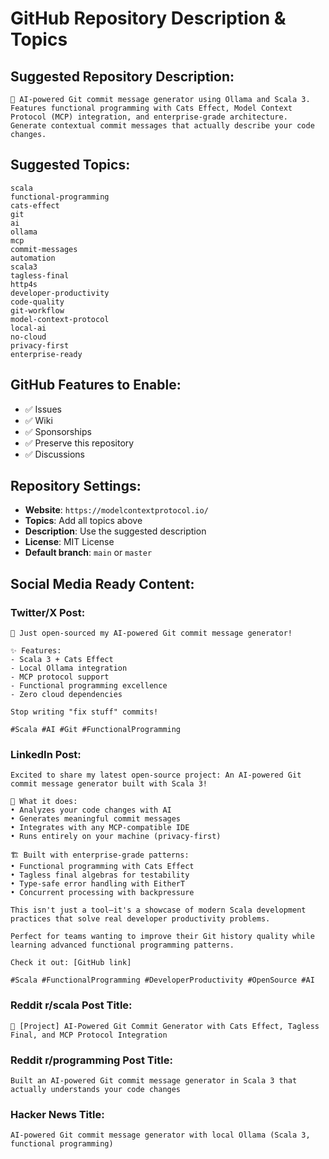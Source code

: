# GitHub Repository Description & Topics

## Suggested Repository Description:
```
🚀 AI-powered Git commit message generator using Ollama and Scala 3. Features functional programming with Cats Effect, Model Context Protocol (MCP) integration, and enterprise-grade architecture. Generate contextual commit messages that actually describe your code changes.
```

## Suggested Topics:
```
scala
functional-programming
cats-effect
git
ai
ollama
mcp
commit-messages
automation
scala3
tagless-final
http4s
developer-productivity
code-quality
git-workflow
model-context-protocol
local-ai
no-cloud
privacy-first
enterprise-ready
```

## GitHub Features to Enable:
- ✅ Issues
- ✅ Wiki  
- ✅ Sponsorships
- ✅ Preserve this repository
- ✅ Discussions

## Repository Settings:
- **Website**: `https://modelcontextprotocol.io/`
- **Topics**: Add all topics above
- **Description**: Use the suggested description
- **License**: MIT License
- **Default branch**: `main` or `master`

## Social Media Ready Content:

### Twitter/X Post:
```
🚀 Just open-sourced my AI-powered Git commit message generator!

✨ Features:
- Scala 3 + Cats Effect
- Local Ollama integration  
- MCP protocol support
- Functional programming excellence
- Zero cloud dependencies

Stop writing "fix stuff" commits! 

#Scala #AI #Git #FunctionalProgramming
```

### LinkedIn Post:
```
Excited to share my latest open-source project: An AI-powered Git commit message generator built with Scala 3!

🎯 What it does:
• Analyzes your code changes with AI
• Generates meaningful commit messages
• Integrates with any MCP-compatible IDE
• Runs entirely on your machine (privacy-first)

🏗️ Built with enterprise-grade patterns:
• Functional programming with Cats Effect
• Tagless final algebras for testability
• Type-safe error handling with EitherT
• Concurrent processing with backpressure

This isn't just a tool—it's a showcase of modern Scala development practices that solve real developer productivity problems.

Perfect for teams wanting to improve their Git history quality while learning advanced functional programming patterns.

Check it out: [GitHub link]

#Scala #FunctionalProgramming #DeveloperProductivity #OpenSource #AI
```

### Reddit r/scala Post Title:
```
🚀 [Project] AI-Powered Git Commit Generator with Cats Effect, Tagless Final, and MCP Protocol Integration
```

### Reddit r/programming Post Title:
```
Built an AI-powered Git commit message generator in Scala 3 that actually understands your code changes
```

### Hacker News Title:
```
AI-powered Git commit message generator with local Ollama (Scala 3, functional programming)
```

